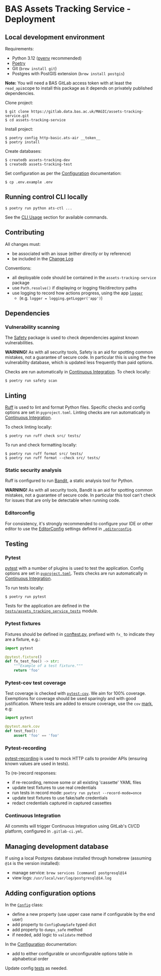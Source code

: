 # BAS Assets Tracking Service - Deployment

## Local development environment

Requirements:

* Python 3.12 ([pyenv](https://github.com/pyenv/pyenv) recommended)
* [Poetry](https://python-poetry.org/docs/#installation)
* Git (`brew install git`)
* Postgres with PostGIS extension (`brew install postgis`)

**Note:** You will need a BAS GitLab access token with at least the `read_api`scope to install this package as it
depends on privately published dependencies.

Clone project:

```
$ git clone https://gitlab.data.bas.ac.uk/MAGIC/assets-tracking-service.git
$ cd assets-tracking-service
```

Install project:

```
$ poetry config http-basic.ats-air __token__
$ poetry install
```

Create databases:

```
$ createdb assets-tracking-dev
$ createdb assets-tracking-test
```

Set configuration as per the [Configuration](./config.md) documentation:

```
$ cp .env.example .env
```

## Running control CLI locally

```
$ poetry run python ats-ctl ...
```

See the [CLI Usage](#command-line-interface) section for available commands.

## Contributing

All changes must:

- be associated with an issue (either directly or by reference)
- be included in the [Change Log](./CHANGELOG.md)

Conventions:

- all deployable code should be contained in the `assets-tracking-service` package
- use `Path.resolve()` if displaying or logging file/directory paths
- use logging to record how actions progress, using the app [`logger`](../src/assets_tracking_service/loging.py)
  - (e.g. `logger = logging.getLogger('app')`)

## Dependencies

### Vulnerability scanning

The [Safety](https://pypi.org/project/safety/) package is used to check dependencies against known vulnerabilities.

**WARNING!** As with all security tools, Safety is an aid for spotting common mistakes, not a guarantee of secure code.
In particular this is using the free vulnerability database, which is updated less frequently than paid options.

Checks are run automatically in [Continuous Integration](#continuous-integration). To check locally:

```
$ poetry run safety scan
```

## Linting

[Ruff](https://docs.astral.sh/ruff/) is used to lint and format Python files. Specific checks and config options are
set in `pyproject.toml`. Linting checks are run automatically in [Continuous Integration](#continuous-integration).

To check linting locally:

```
$ poetry run ruff check src/ tests/
```

To run and check formatting locally:

```
$ poetry run ruff format src/ tests/
$ poetry run ruff format --check src/ tests/
```

### Static security analysis

Ruff is configured to run [Bandit](https://github.com/PyCQA/bandit), a static analysis tool for Python.

**WARNING!** As with all security tools, Bandit is an aid for spotting common mistakes, not a guarantee of secure code.
In particular this tool can't check for issues that are only be detectable when running code.

### Editorconfig

For consistency, it's strongly recommended to configure your IDE or other editor to use the
[EditorConfig](https://editorconfig.org/) settings defined in [`.editorconfig`](../.editorconfig).

## Testing

### Pytest

[pytest](https://docs.pytest.org) with a number of plugins is used to test the application. Config options are set in
[`pyproject.toml`](../pyproject.toml). Tests checks are run automatically in
[Continuous Integration](#continuous-integration).

To run tests locally:

```
$ poetry run pytest
```

Tests for the application are defined in the
[`tests/assets_tracking_service_tests`](../tests/assets_tracking_service_tests) module.

### Pytest fixtures

Fixtures should be defined in [conftest.py](../tests/conftest.py), prefixed with `fx_` to indicate they are a fixture,
e.g.:

```python
import pytest

@pytest.fixture()
def fx_test_foo() -> str:
    """Example of a test fixture."""
    return 'foo'
```

### Pytest-cov test coverage

Test coverage is checked with [`pytest-cov`](https://pypi.org/project/pytest-cov/). We aim for 100% coverage.
Exemptions for coverage should be used sparingly and with good justification. Where tests are added to ensure coverage,
use the `cov` [mark](https://docs.pytest.org/en/7.1.x/how-to/mark.html), e.g:

```python
import pytest

@pytest.mark.cov
def test_foo():
    assert 'foo' == 'foo'
```

### Pytest-recording

[pytest-recording](https://github.com/kiwicom/pytest-recording) is used to mock HTTP calls to provider APIs (ensuring
known values are used in tests).

To (re-)record responses:

- if re-recording, remove some or all existing 'cassette' YAML files
- update test fixtures to use real credentials
- run tests in record mode: `poetry run pytest --record-mode=once`
- update test fixtures to use fake/safe credentials
- redact credentials captured in captured cassettes

### Continuous Integration

All commits will trigger Continuous Integration using GitLab's CI/CD platform, configured in `.gitlab-ci.yml`.

## Managing development database

If using a local Postgres database installed through homebrew (assuming `@14` is the version installed):

- manage service: `brew services [command] postgresql@14`
- view logs: `/usr/local/var/log/postgresql@14.log`

## Adding configuration options

In the [`Config`](../src/assets_tracking_service/config.py) class:

- define a new property (use upper case name if configurable by the end user)
- add property to `ConfigDumpSafe` typed dict
- add property to `dumps_safe` method
- if needed, add logic to `validate` method

In the [Configuration](./config.md) documentation:

- add to either configurable or unconfigurable options table in alphabetical order

Update config [tests](../tests/assets_tracking_service_tests/test_config.py) as needed.
